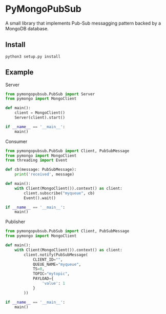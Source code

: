 # PyMongoPubSub

A small library that implements Pub-Sub messagging pattern backed by a MongoDB database.


## Install

```shell
python3 setup.py install
```

## Example

Server

```python
from pymongopubsub.PubSub import Server
from pymongo import MongoClient

def main():
    client = MongoClient()
    Server(client).start()

if __name__ == '__main__':
    main()
```

Consumer

```python
from pymongopubsub.PubSub import Client, PubSubMessage
from pymongo import MongoClient
from threading import Event

def cb(message: PubSubMessage):
    print('received', message)

def main():
    with Client(MongoClient()).context() as client:
        client.subscribe("myqueue", cb)
        Event().wait()

if __name__ == '__main__':
    main()
```

Publisher

```python
from pymongopubsub.PubSub import Client, PubSubMessage
from pymongo import MongoClient

def main():
    with Client(MongoClient()).context() as client:
        client.notify(PubSubMessage(
            CLIENT_ID="",
            QUEUE_NAME="myqueue",
            TS=0,
            TOPIC="mytopic",
            PAYLOAD={
                'value': 1
            }
        ))

if __name__ == '__main__':
    main()
```